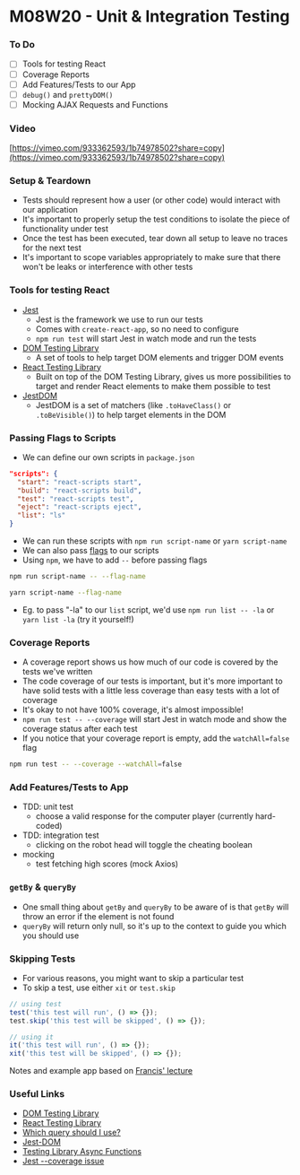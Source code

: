 # M08W20 - Unit & Integration Testing

### To Do

- [ ] Tools for testing React
- [ ] Coverage Reports
- [ ] Add Features/Tests to our App
- [ ] `debug()` and `prettyDOM()`
- [ ] Mocking AJAX Requests and Functions

### Video

[https://vimeo.com/933362593/1b74978502?share=copy](https://vimeo.com/933362593/1b74978502?share=copy)

### Setup & Teardown

- Tests should represent how a user (or other code) would interact with our application
- It's important to properly setup the test conditions to isolate the piece of functionality under test
- Once the test has been executed, tear down all setup to leave no traces for the next test
- It's important to scope variables appropriately to make sure that there won't be leaks or interference with other tests

### Tools for testing React

- [Jest](https://jestjs.io/)
  - Jest is the framework we use to run our tests
  - Comes with `create-react-app`, so no need to configure
  - `npm run test` will start Jest in watch mode and run the tests
- [DOM Testing Library](https://testing-library.com/docs/dom-testing-library/intro)
  - A set of tools to help target DOM elements and trigger DOM events
- [React Testing Library](https://testing-library.com/docs/react-testing-library/intro)
  - Built on top of the DOM Testing Library, gives us more possibilities to target and render React elements to make them possible to test
- [JestDOM](https://github.com/testing-library/jest-dom)
  - JestDOM is a set of matchers (like `.toHaveClass()` or `.toBeVisible()`) to help target elements in the DOM

### Passing Flags to Scripts

- We can define our own scripts in `package.json`

```json
"scripts": {
  "start": "react-scripts start",
  "build": "react-scripts build",
  "test": "react-scripts test",
  "eject": "react-scripts eject",
  "list": "ls"
}
```

- We can run these scripts with `npm run script-name` or `yarn script-name`
- We can also pass [flags](https://gobyexample.com/command-line-flags) to our scripts
- Using `npm`, we have to add `--` before passing flags

```bash
npm run script-name -- --flag-name

yarn script-name --flag-name
```

- Eg. to pass "-la" to our `list` script, we'd use `npm run list -- -la` or `yarn list -la` (try it yourself!)

### Coverage Reports

- A coverage report shows us how much of our code is covered by the tests we've written
- The code coverage of our tests is important, but it's more important to have solid tests with a little less coverage than easy tests with a lot of coverage
- It's okay to not have 100% coverage, it's almost impossible!
- `npm run test -- --coverage` will start Jest in watch mode and show the coverage status after each test
- If you notice that your coverage report is empty, add the `watchAll=false` flag

```bash
npm run test -- --coverage --watchAll=false
```

### Add Features/Tests to App

- TDD: unit test
  - choose a valid response for the computer player (currently hard-coded)
- TDD: integration test
  - clicking on the robot head will toggle the cheating boolean
- mocking
  - test fetching high scores (mock Axios)

### `getBy` & `queryBy`

- One small thing about `getBy` and `queryBy` to be aware of is that `getBy` will throw an error if the element is not found
- `queryBy` will return only null, so it's up to the context to guide you which you should use

### Skipping Tests

- For various reasons, you might want to skip a particular test
- To skip a test, use either `xit` or `test.skip`

```js
// using test
test('this test will run', () => {});
test.skip('this test will be skipped', () => {});

// using it
it('this test will run', () => {});
xit('this test will be skipped', () => {});
```

Notes and example app based on [Francis' lecture](https://github.com/FrancisBourgouin/lhl-12-w8d1)

### Useful Links

- [DOM Testing Library](https://testing-library.com/docs/dom-testing-library/intro)
- [React Testing Library](https://testing-library.com/docs/react-testing-library/intro)
- [Which query should I use?](https://testing-library.com/docs/guide-which-query)
- [Jest-DOM](https://github.com/testing-library/jest-dom)
- [Testing Library Async Functions](https://testing-library.com/docs/dom-testing-library/api-async)
- [Jest --coverage issue](https://github.com/facebook/jest/issues/9723)
